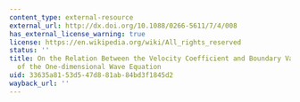 ```yaml
---
content_type: external-resource
external_url: http://dx.doi.org/10.1088/0266-5611/7/4/008
has_external_license_warning: true
license: https://en.wikipedia.org/wiki/All_rights_reserved
status: ''
title: On the Relation Between the Velocity Coefficient and Boundary Value for Solutions
  of the One-dimensional Wave Equation
uid: 33635a81-53d5-47d8-81ab-84bd3f1845d2
wayback_url: ''
---
```

